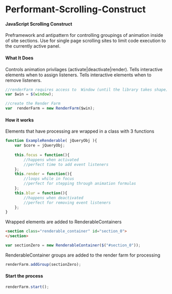 Performant-Scrolling-Construct
==============================


#### JavaScript Scrolling Construct ####
Preframework and antipattern for controlling groupings of animation inside of site sections. Use for single page scrolling sites to limit code execution to the currently active panel.

#### What It Does ####
Controls animation privilages (activate|deactivate|render).
Tells interactive elements when to assign listeners.
Tells interactive elements when to remove listeners.

```javascript
//renderFarm requires access to  Window (until the library takes shape)
var $win = $(window);

//create the Render Farm
var  renderFarm = new RenderFarm($win);
```



#### How it works ####
Elements that have processing are wrapped in a class with 3 functions
```javascript
function ExampleRenderable( jQueryObj ){
    var $core = jQueryObj;
    
    this.focus = function(){
        //happens when activated
        //perfect time to add event listeners
    };
    this.render = function(){
        //loops while in focus
        //perfect for stepping through animation formulas
    };
    this.blur = function(){
        //happens when deactivated
        //perfect for removing event listeners
    };
}
```

Wrapped elements are added to RenderableContainers
```html
<section class="renderable_container" id="section_0">
</section>
```

```javascript
var sectionZero = new RenderableContainer($("#section_0"));
```
RenderableContainer groups are added to the render farm for processing

```javascript
renderFarm.addGroup(sectionZero);
```

#### Start the process ####
```javascript
renderFarm.start();
```


